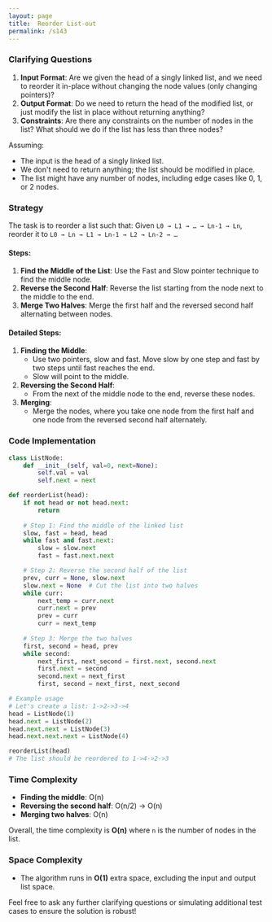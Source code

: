 ```yaml
---
layout: page
title:  Reorder List-out
permalink: /s143
---
```


### Clarifying Questions
1. **Input Format**: Are we given the head of a singly linked list, and we need to reorder it in-place without changing the node values (only changing pointers)?
2. **Output Format**: Do we need to return the head of the modified list, or just modify the list in place without returning anything?
3. **Constraints**: Are there any constraints on the number of nodes in the list? What should we do if the list has less than three nodes?

Assuming:
- The input is the head of a singly linked list.
- We don't need to return anything; the list should be modified in place.
- The list might have any number of nodes, including edge cases like 0, 1, or 2 nodes.

### Strategy
The task is to reorder a list such that:
Given `L0 → L1 → … → Ln-1 → Ln`, reorder it to `L0 → Ln → L1 → Ln-1 → L2 → Ln-2 → …`

#### Steps:
1. **Find the Middle of the List**: Use the Fast and Slow pointer technique to find the middle node.
2. **Reverse the Second Half**: Reverse the list starting from the node next to the middle to the end.
3. **Merge Two Halves**: Merge the first half and the reversed second half alternating between nodes.

#### Detailed Steps:
1. **Finding the Middle**:
    - Use two pointers, slow and fast. Move slow by one step and fast by two steps until fast reaches the end.
    - Slow will point to the middle.
2. **Reversing the Second Half**:
    - From the next of the middle node to the end, reverse these nodes.
3. **Merging**:
    - Merge the nodes, where you take one node from the first half and one node from the reversed second half alternately.

### Code Implementation
```python
class ListNode:
    def __init__(self, val=0, next=None):
        self.val = val
        self.next = next

def reorderList(head):
    if not head or not head.next:
        return
    
    # Step 1: Find the middle of the linked list
    slow, fast = head, head
    while fast and fast.next:
        slow = slow.next
        fast = fast.next.next

    # Step 2: Reverse the second half of the list
    prev, curr = None, slow.next
    slow.next = None  # Cut the list into two halves
    while curr:
        next_temp = curr.next
        curr.next = prev
        prev = curr
        curr = next_temp
    
    # Step 3: Merge the two halves
    first, second = head, prev
    while second:
        next_first, next_second = first.next, second.next
        first.next = second
        second.next = next_first
        first, second = next_first, next_second

# Example usage
# Let's create a list: 1->2->3->4
head = ListNode(1)
head.next = ListNode(2)
head.next.next = ListNode(3)
head.next.next.next = ListNode(4)

reorderList(head)
# The list should be reordered to 1->4->2->3
```

### Time Complexity
- **Finding the middle**: O(n)
- **Reversing the second half**: O(n/2) -> O(n)
- **Merging two halves**: O(n)

Overall, the time complexity is **O(n)** where `n` is the number of nodes in the list.

### Space Complexity
- The algorithm runs in **O(1)** extra space, excluding the input and output list space.

Feel free to ask any further clarifying questions or simulating additional test cases to ensure the solution is robust!